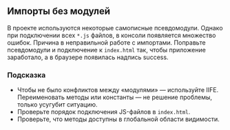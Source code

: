 ## Импорты без модулей ##
В проекте используются некоторые самописные псевдомодули. Однако при подключении всех `*.js` файлов, в консоли появляется множество ошибок. Причина в неправильной работе с импортами. Поправьте псевдомодули и подключение к `index.html` так, чтобы приложение заработало, а в браузере появилась надпись success.

### Подсказка ###

* Чтобы не было конфликтов между «модулями» — используйте IIFE. Переименовать методы или константы — не решение проблемы, только усугубит ситуацию.
* Проверьте порядок подключения JS-файлов в `index.html`.
* Проверьте, что методы доступны в глобальной области видимости.